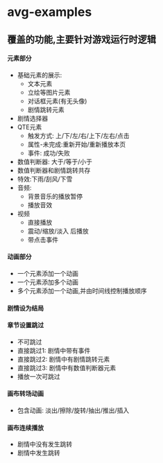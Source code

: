 # avg-examples

## 覆盖的功能,主要针对游戏运行时逻辑
#### 元素部分
- 基础元素的展示: 
  - 文本元素
  - 立绘等图片元素
  - 对话框元素(有无头像)
  - 剧情跳转元素
- 剧情选择器
- QTE元素
  - 触发方式: 上/下/左/右/上下/左右/点击
  - 属性-未完成:重新开始/重新播放本页
  - 事件: 成功/失败
- 数值判断器: 大于/等于/小于
- 数值判断器和剧情跳转共存
- 特效:下雨/刮风/下雪
- 音频:
  - 背景音乐的播放暂停
  - 播放音效
- 视频
  - 直接播放
  - 震动/缩放/淡入 后播放
  - 带点击事件

#### 动画部分
- 一个元素添加一个动画
- 一个元素添加多个动画
- 多个元素添加一个动画,并由时间线控制播放顺序

#### 剧情设为结局

#### 章节设置跳过
- 不可跳过
- 直接跳过1: 剧情中带有事件
- 直接跳过2: 剧情中有剧情跳转元素
- 直接跳过3: 剧情中有数值判断器元素
- 播放一次可跳过

#### 画布转场动画
- 包含动画: 淡出/擦除/旋转/抽出/推出/插入

#### 画布连续播放
- 剧情中没有发生跳转
- 剧情中发生跳转

